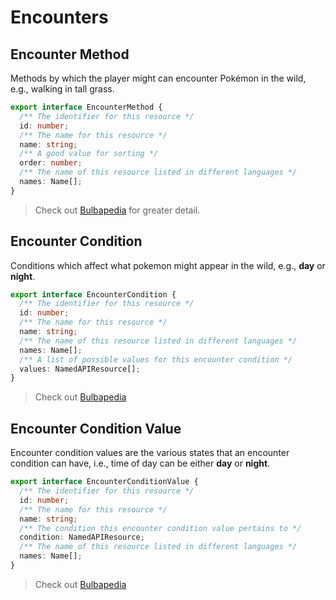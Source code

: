 # Encounters

## Encounter Method

Methods by which the player might can encounter Pokémon in the wild, e.g., walking in tall grass.

```ts
export interface EncounterMethod {
  /** The identifier for this resource */
  id: number;
  /** The name for this resource */
  name: string;
  /** A good value for sorting */
  order: number;
  /** The name of this resource listed in different languages */
  names: Name[];
}
```

> Check out [Bulbapedia](https://bulbapedia.bulbagarden.net/wiki/Wild_Pok%C3%A9mon) for greater detail.

## Encounter Condition

Conditions which affect what pokemon might appear in the wild, e.g., **day** or **night**.

```ts
export interface EncounterCondition {
  /** The identifier for this resource */
  id: number;
  /** The name for this resource */
  name: string;
  /** The name of this resource listed in different languages */
  names: Name[];
  /** A list of possible values for this encounter condition */
  values: NamedAPIResource[];
}
```

> Check out [Bulbapedia](https://bulbapedia.bulbagarden.net/wiki/Time)

## Encounter Condition Value

Encounter condition values are the various states that an encounter
condition can have, i.e., time of day can be either **day** or **night**.

```ts
export interface EncounterConditionValue {
  /** The identifier for this resource */
  id: number;
  /** The name for this resource */
  name: string;
  /** The condition this encounter condition value pertains to */
  condition: NamedAPIResource;
  /** The name of this resource listed in different languages */
  names: Name[];
}
```

> Check out [Bulbapedia](https://bulbapedia.bulbagarden.net/wiki/Time)
